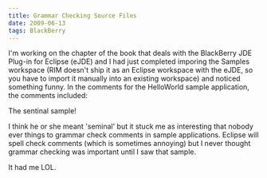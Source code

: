 ```yaml
---
title: Grammar Checking Source Files
date: 2009-06-13
tags: BlackBerry
---
```


I'm working on the chapter of the book that deals with the BlackBerry JDE Plug-in for Eclipse (eJDE) and I had just completed imporing the Samples workspace (RIM doesn't ship it as an Eclipse workspace with the eJDE, so you have to import it manually into an existing workspace) and noticed something funny. In the comments for the HelloWorld sample application, the comments included:

The sentinal sample!

I think he or she meant 'seminal' but it stuck me as interesting that nobody ever things to grammar check comments in sample applications. Eclipse will spell check comments (which is sometimes annoying) but I never thought grammar checking was important until I saw that sample.

It had me LOL.